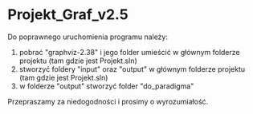 # Projekt_Graf_v2.5

Do poprawnego uruchomienia programu należy:
1. pobrać "graphviz-2.38" i jego folder umieścić w głównym folderze projektu (tam gdzie jest Projekt.sln)
2. stworzyć foldery "input" oraz "output" w głównym folderze projektu (tam gdzie jest Projekt.sln)
3. w folderze "output" stworzyć folder "do_paradigma"

Przepraszamy za niedogodności i prosimy o wyrozumiałość.
